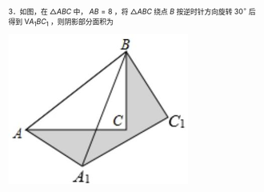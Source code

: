 3．如图，在 ${ \triangle A B C }$ 中， $A B = 8$ ，将 ${ \triangle A B C }$ 绕点 $B$ 按逆时针方向旋转 $3 0 ^ { \circ }$ 后得到 $\mathrm { V } A _ { 1 } B C _ { 1 }$ ，则阴影部分面积为

![](<../../qs_image_DB/专题1-1_一网打尽全等三角形模型_·十个模型（解析版）/69d1e806afbd1686552f3802be2730d1f5444334d1b4228446954a0001e75156.jpg>)
